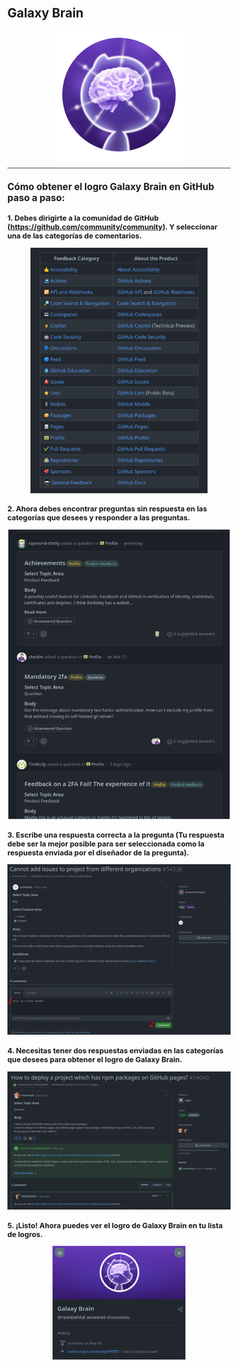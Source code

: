 # Galaxy Brain

<div align="center"  >

<img width="296" src="../badges/GalaxyBrain.png" alt="QuickDraw-Pin">
</div>

<hr>

## Cómo obtener el logro Galaxy Brain en GitHub paso a paso:

### 1. Debes dirigirte a la comunidad de GitHub (https://github.com/community/community). Y seleccionar una de las categorías de comentarios.

<div align="center">
<img width="400" src="../img/galaxy-brain/galaxy-step1.png" alt="galaxy-brain-step1.png">
</div>

### 2. Ahora debes encontrar preguntas sin respuesta en las categorías que desees y responder a las preguntas.

<div align="center">
<img width="500" src="../img/galaxy-brain/galaxy-step2.png" alt="galaxy-brain-step2.png">
</div>

### 3. Escribe una respuesta correcta a la pregunta (Tu respuesta debe ser la mejor posible para ser seleccionada como la respuesta enviada por el diseñador de la pregunta).

<div align="center">
<img width="700" src="../img/galaxy-brain/galaxy-step3.png" alt="galaxy-brain-step3.png">
</div>

### 4. Necesitas tener dos respuestas enviadas en las categorías que desees para obtener el logro de Galaxy Brain.

<div align="center">
<img width="700" src="../img/galaxy-brain/galaxy-step4.png" alt="galaxy-brain-step4.png">
</div>

### 5. ¡Listo! Ahora puedes ver el logro de Galaxy Brain en tu lista de logros.

<div align="center">
<img width="300" src="../img/galaxy-brain/galaxy-step5.png" alt="galaxy-brain-finish.png">
</div>
